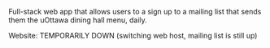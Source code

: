 Full-stack web app that allows users to a sign up to a mailing list that sends them the uOttawa dining hall menu, daily.

Website: TEMPORARILY DOWN (switching web host, mailing list is still up)
